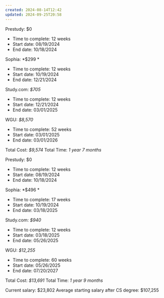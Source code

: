 ```yaml
---
created: 2024-08-14T12:42
updated: 2024-09-25T20:58
---
```

Prestudy: $0 
- Time to complete: 12 weeks  
- Start date: 08/19/2024  
- End date: 10/18/2024

Sophia: *$299 *
- Time to complete: 12 weeks  
- Start date: 10/19/2024
- End date: 12/21/2024

Study.com: *$705* 
- Time to complete: 12 weeks  
- Start date: 12/21/2024
- End date:  03/01/2025

WGU: *$8,570*
- Time to complete: 52 weeks  
- Start date: 03/01/2025
- End date:  03/01/2026

Total Cost: *$9,574*
Total Time: *1 year 7 months*

Prestudy: $0 
- Time to complete: 12 weeks  
- Start date: 08/19/2024  
- End date: 10/18/2024

Sophia: *$496 *
- Time to complete: 17 weeks  
- Start date: 10/19/2024
- End date: 03/18/2025 

Study.com: *$940* 
- Time to complete: 12 weeks  
- Start date: 03/18/2025
- End date:  05/26/2025

WGU: *$12,255*
- Time to complete: 60 weeks  
- Start date: 05/26/2025
- End date:  07/20/2027

Total Cost: *$13,691*
Total Time: *1 year 9 months*

Current salary: $23,802 
Average starting salary after CS degree: $107,255
